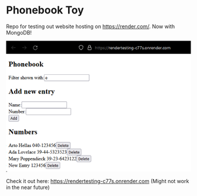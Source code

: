 # Phonebook Toy

Repo for testing out website hosting on https://render.com/. Now with MongoDB!

![Screenshot](https://github.com/KKeyfun/phonebookToy/blob/main/s5drtIb.png)

Check it out here: https://rendertesting-c77s.onrender.com
(Might not work in the near future)